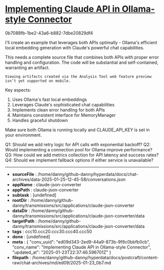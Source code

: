 # [Implementing Claude API in Ollama-style Connector](https://claude.ai/chat/ed09d343-2ed9-44a9-873b-9f8c0bbfb0cb)

0b7088fb-1be2-43a6-b882-7dbe20829df4

 I'll create an example that leverages both APIs optimally - Ollama's efficient local embedding generation with Claude's powerful chat capabilities.

<antThinking>This needs a complete source file that combines both APIs with proper error handling and configuration. The code will be substantial and self-contained, warranting an artifact.</antThinking>
```
Viewing artifacts created via the Analysis Tool web feature preview isn’t yet supported on mobile.
```



Key aspects:
1. Uses Ollama's fast local embeddings
2. Leverages Claude's sophisticated chat capabilities
3. Implements clean error handling for both APIs
4. Maintains consistent interface for MemoryManager
5. Handles graceful shutdown

Make sure both Ollama is running locally and CLAUDE_API_KEY is set in your environment.

Q1: Should we add retry logic for API calls with exponential backoff?
Q2: Would implementing a connection pool for Ollama improve performance?
Q3: How could we add metrics collection for API latency and success rates?
Q4: Should we implement fallback options if either service is unavailable?

---

* **sourceFile** : /home/danny/github-danny/hyperdata/docs/chat-archives/data-2025-01-25-12-45-58/conversations.json
* **appName** : claude-json-converter
* **appPath** : claude-json-converter
* **subtask** : [undefined]
* **rootDir** : /home/danny/github-danny/transmissions/src/applications/claude-json-converter
* **dataDir** : /home/danny/github-danny/transmissions/src/applications/claude-json-converter/data
* **targetPath** : /home/danny/github-danny/transmissions/src/applications/claude-json-converter/data
* **tags** : ccc10.ccc20.ccc30.ccc40.ccc50
* **done** : [undefined]
* **meta** : {
  "conv_uuid": "ed09d343-2ed9-44a9-873b-9f8c0bbfb0cb",
  "conv_name": "Implementing Claude API in Ollama-style Connector",
  "updated_at": "2025-01-23T22:37:46.596701Z"
}
* **filepath** : /home/danny/github-danny/hyperdata/docs/postcraft/content-raw/chat-archives/md/ed09/2025-01-23_0b7.md